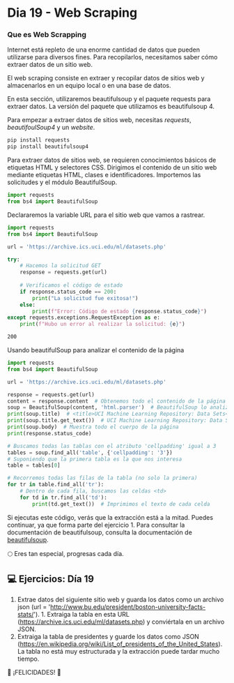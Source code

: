 # Dia 19 - Web Scraping

### Que es Web Scrapping

Internet está repleto de una enorme cantidad de datos que pueden utilizarse para diversos fines. Para recopilarlos, necesitamos saber cómo extraer datos de un sitio web.

El web scraping consiste en extraer y recopilar datos de sitios web y almacenarlos en un equipo local o en una base de datos.

En esta sección, utilizaremos beautifulsoup y el paquete requests para extraer datos. La versión del paquete que utilizamos es beautifulsoup 4.

Para empezar a extraer datos de sitios web, necesitas _requests_, _beautifoulSoup4_ y un _website_.

```sh
pip install requests
pip install beautifulsoup4
```

Para extraer datos de sitios web, se requieren conocimientos básicos de etiquetas HTML y selectores CSS. Dirigimos el contenido de un sitio web mediante etiquetas HTML, clases e identificadores.
Importemos las solicitudes y el módulo BeautifulSoup.

```python
import requests
from bs4 import BeautifulSoup
```

Declararemos la variable URL para el sitio web que vamos a rastrear.

```python
import requests
from bs4 import BeautifulSoup

url = 'https://archive.ics.uci.edu/ml/datasets.php'

try:
    # Hacemos la solicitud GET
    response = requests.get(url)
    
    # Verificamos el código de estado
    if response.status_code == 200:
        print("La solicitud fue exitosa!")
    else:
        print(f"Error: Código de estado {response.status_code}")
except requests.exceptions.RequestException as e:
    print(f"Hubo un error al realizar la solicitud: {e}")
```

```sh
200
```

Usando beautifulSoup para analizar el contenido de la página

```python
import requests
from bs4 import BeautifulSoup

url = 'https://archive.ics.uci.edu/ml/datasets.php'

response = requests.get(url)
content = response.content  # Obtenemos todo el contenido de la página
soup = BeautifulSoup(content, 'html.parser')  # BeautifulSoup lo analiza
print(soup.title)  # <title>UCI Machine Learning Repository: Data Sets</title>
print(soup.title.get_text())  # UCI Machine Learning Repository: Data Sets
print(soup.body)  # Muestra todo el cuerpo de la página
print(response.status_code)

# Buscamos todas las tablas con el atributo 'cellpadding' igual a 3
tables = soup.find_all('table', {'cellpadding': '3'})
# Suponiendo que la primera tabla es la que nos interesa
table = tables[0]

# Recorremos todas las filas de la tabla (no solo la primera)
for tr in table.find_all('tr'):
    # Dentro de cada fila, buscamos las celdas <td>
    for td in tr.find_all('td'):
        print(td.get_text())  # Imprimimos el texto de cada celda
```


Si ejecutas este código, verás que la extracción está a la mitad. Puedes continuar, ya que forma parte del ejercicio 1.
Para consultar la documentación de beautifulsoup, consulta la documentación de [beautifulsoup](https://www.crummy.com/software/BeautifulSoup/bs4/doc/#quick-start).

🌕 Eres tan especial, progresas cada día.

## 💻 Ejercicios: Día 19

1. Extrae datos del siguiente sitio web y guarda los datos como un archivo json (url = 'http://www.bu.edu/president/boston-university-facts-stats/'). 1. Extraiga la tabla en esta URL (https://archive.ics.uci.edu/ml/datasets.php) y conviértala en un archivo JSON.
2. Extraiga la tabla de presidentes y guarde los datos como JSON (https://en.wikipedia.org/wiki/List_of_presidents_of_the_United_States). La tabla no está muy estructurada y la extracción puede tardar mucho tiempo.

🎉 ¡FELICIDADES! 🎉